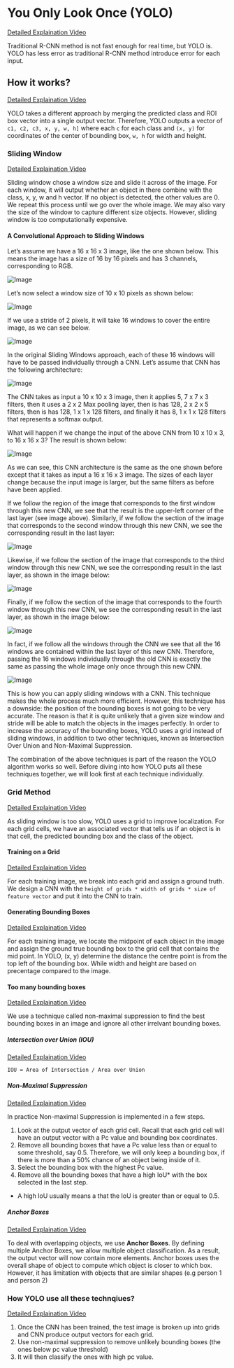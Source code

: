 # You Only Look Once (YOLO)
[Detailed Explaination Video](https://www.youtube.com/watch?v=uyefSrHZesY)

Traditional R-CNN method is not fast enough for real time, but YOLO is. YOLO has less error as traditional R-CNN method introduce error for each input.

## How it works?
[Detailed Explaination Video](https://www.youtube.com/watch?v=MyOuuwk0qC4)

YOLO takes a different approach by merging the predicted class and ROI box vector into a single output vector. Therefore, YOLO outputs a vector of
`c1, c2, c3, x, y, w, h]` where each `c` for each class and `(x, y)` for coordinates of the center of bounding box, `w, h` for width and height.

### Sliding Window
[Detailed Explaination Video](https://www.youtube.com/watch?v=8qYqqibIz90)

Sliding window chose a window size and slide it across of the image. For each window, it will output whether an object in there combine with the class, x, y, w and h vector. If no object is detected, the other values are 0. We repeat this process until we go over the whole image. We may also vary the size of the window to capture different size objects. 
However, sliding window is too computationally expensive.

#### A Convolutional Approach to Sliding Windows
Let’s assume we have a 16 x 16 x 3 image, like the one shown below. This means the image has a size of 16 by 16 pixels and has 3 channels, corresponding to RGB.

![Image](https://video.udacity-data.com/topher/2018/May/5aef7ae3_diapositiva1/diapositiva1.png)

Let’s now select a window size of 10 x 10 pixels as shown below:

![Image](https://video.udacity-data.com/topher/2018/May/5aef7b30_diapositiva2/diapositiva2.png)

If we use a stride of 2 pixels, it will take 16 windows to cover the entire image, as we can see below.

![Image](https://video.udacity-data.com/topher/2018/May/5aef7bc0_diapositiva3/diapositiva3.png)

In the original Sliding Windows approach, each of these 16 windows will have to be passed individually through a CNN. Let’s assume that CNN has the following architecture:

![Image](https://video.udacity-data.com/topher/2018/May/5aefb1ef_diapositiva4/diapositiva4.jpg)

The CNN takes as input a 10 x 10 x 3 image, then it applies 5, 7 x 7 x 3 filters, then it uses a 2 x 2 Max pooling layer, then is has 128, 2 x 2 x 5 filters, then is has 128, 1 x 1 x 128 filters, and finally it has 8, 1 x 1 x 128 filters that represents a softmax output.

What will happen if we change the input of the above CNN from 10 x 10 x 3, to 16 x 16 x 3? The result is shown below:

![Image](https://video.udacity-data.com/topher/2018/May/5aefb270_diapositiva5-1/diapositiva5-1.png)

As we can see, this CNN architecture is the same as the one shown before except that it takes as input a 16 x 16 x 3 image. The sizes of each layer change because the input image is larger, but the same filters as before have been applied.

If we follow the region of the image that corresponds to the first window through this new CNN, we see that the result is the upper-left corner of the last layer (see image above). Similarly, if we follow the section of the image that corresponds to the second window through this new CNN, we see the corresponding result in the last layer:

![Image](https://video.udacity-data.com/topher/2018/May/5aefb2c0_diapositiva6-1/diapositiva6-1.png)

Likewise, if we follow the section of the image that corresponds to the third window through this new CNN, we see the corresponding result in the last layer, as shown in the image below:

![Image](https://video.udacity-data.com/topher/2018/May/5aefb2c0_diapositiva6-1/diapositiva6-1.png)

Finally, if we follow the section of the image that corresponds to the fourth window through this new CNN, we see the corresponding result in the last layer, as shown in the image below:

![Image](https://video.udacity-data.com/topher/2018/May/5aefb335_diapositiva8-1/diapositiva8-1.png)

In fact, if we follow all the windows through the CNN we see that all the 16 windows are contained within the last layer of this new CNN. Therefore, passing the 16 windows individually through the old CNN is exactly the same as passing the whole image only once through this new CNN.

![Image](https://video.udacity-data.com/topher/2018/May/5af331d6_last/last.png)

This is how you can apply sliding windows with a CNN. This technique makes the whole process much more efficient. However, this technique has a downside: the position of the bounding boxes is not going to be very accurate. The reason is that it is quite unlikely that a given size window and stride will be able to match the objects in the images perfectly. In order to increase the accuracy of the bounding boxes, YOLO uses a grid instead of sliding windows, in addition to two other techniques, known as Intersection Over Union and Non-Maximal Suppression.

The combination of the above techniques is part of the reason the YOLO algorithm works so well. Before diving into how YOLO puts all these techniques together, we will look first at each technique individually.

### Grid Method
[Detailed Explaination Video](https://www.youtube.com/watch?v=OmgR35Go79Y)

As sliding window is too slow, YOLO uses a grid to improve localization. For each grid cells, we have an associated vector that tells us if an object is in that cell, the predicted bounding box and the class of the object. 

#### Training on a Grid
[Detailed Explaination Video](https://www.youtube.com/watch?v=uhefpakvXh8)

For each training image, we break into each grid and assign a ground truth. We design a CNN with the `height of grids * width of grids * size of feature vector` and put it into the CNN to train.

#### Generating Bounding Boxes
[Detailed Explaination Video](https://www.youtube.com/watch?v=TGfPX-XcyOs)

For each training image, we locate the midpoint of each object in the image and assign the ground true bounding box to the grid cell that contains the mid point. In YOLO, (x, y) determine the distance the centre point is from the top left of the bounding box. While width and height are based on precentage compared to the image.

#### Too many bounding boxes
[Detailed Explaination Video](https://www.youtube.com/watch?v=nYDWsFdFnQ8)

We use a technique called non-maximal suppression to find the best bounding boxes in an image and ignore all other irrelvant bounding boxes.

##### Intersection over Union (IOU)
[Detailed Explaination Video](https://www.youtube.com/watch?v=ieKEHlEjIsY)

```
IOU = Area of Intersection / Area over Union
```

##### Non-Maximal Suppression
[Detailed Explaination Video](https://www.youtube.com/watch?v=TE6M29Jo9hk)

In practice Non-maximal Suppression is implemented in a few steps.

1. Look at the output vector of each grid cell. Recall that each grid cell will have an output vector with a Pc value and bounding box coordinates.
2. Remove all bounding boxes that have a Pc value less than or equal to some threshold, say 0.5. Therefore, we will only keep a bounding box, if there is more than a 50% chance of an object being inside of it.
3. Select the bounding box with the highest Pc value.
4. Remove all the bounding boxes that have a high IoU* with the box selected in the last step.
* A high IoU usually means a that the IoU is greater than or equal to 0.5.

##### Anchor Boxes
[Detailed Explaination Video](https://www.youtube.com/watch?v=IzILYgVb76g)

To deal with overlapping objects, we use **Anchor Boxes**. By defining multiple Anchor Boxes, we allow multiple object classification. As a result, the output vector will now contain more elements. Anchor boxes uses the overall shape of object to compute which object is closer to which box. However, it has limitation with objects that are similar shapes (e.g person 1 and person 2)

### How YOLO use all these technqiues?
[Detailed Explaination Video](https://www.youtube.com/watch?v=ZbQzCHQ8YEo)

1. Once the CNN has been trained, the test image is broken up into grids and CNN produce output vectors for each grid. 
2. Use non-maximal suppression to remove unlikely bounding boxes (the ones below pc value threshold)
3. It will then classify the ones with high pc value.
